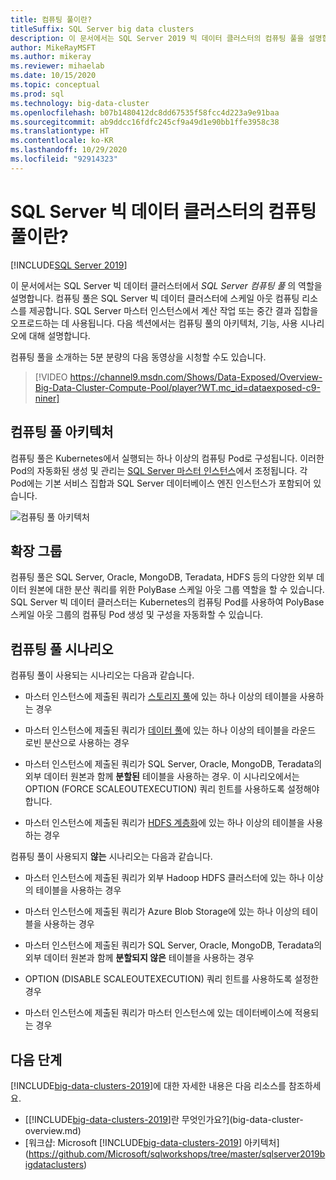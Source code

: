 ```yaml
---
title: 컴퓨팅 풀이란?
titleSuffix: SQL Server big data clusters
description: 이 문서에서는 SQL Server 2019 빅 데이터 클러스터의 컴퓨팅 풀을 설명합니다.
author: MikeRayMSFT
ms.author: mikeray
ms.reviewer: mihaelab
ms.date: 10/15/2020
ms.topic: conceptual
ms.prod: sql
ms.technology: big-data-cluster
ms.openlocfilehash: b07b1480412dc8dd67535f58fcc4d223a9e91baa
ms.sourcegitcommit: ab9ddcc16fdfc245cf9a49d1e90bb1ffe3958c38
ms.translationtype: HT
ms.contentlocale: ko-KR
ms.lasthandoff: 10/29/2020
ms.locfileid: "92914323"
---
```

# <a name="what-are-compute-pools-in-a-sql-server-big-data-cluster"></a>SQL Server 빅 데이터 클러스터의 컴퓨팅 풀이란?

[!INCLUDE[SQL Server 2019](../includes/applies-to-version/sqlserver2019.md)]

이 문서에서는 SQL Server 빅 데이터 클러스터에서 *SQL Server 컴퓨팅 풀* 의 역할을 설명합니다. 컴퓨팅 풀은 SQL Server 빅 데이터 클러스터에 스케일 아웃 컴퓨팅 리소스를 제공합니다. SQL Server 마스터 인스턴스에서 계산 작업 또는 중간 결과 집합을 오프로드하는 데 사용됩니다. 다음 섹션에서는 컴퓨팅 풀의 아키텍처, 기능, 사용 시나리오에 대해 설명합니다.

컴퓨팅 풀을 소개하는 5분 분량의 다음 동영상을 시청할 수도 있습니다.

> [!VIDEO https://channel9.msdn.com/Shows/Data-Exposed/Overview-Big-Data-Cluster-Compute-Pool/player?WT.mc_id=dataexposed-c9-niner]

## <a name="compute-pool-architecture"></a>컴퓨팅 풀 아키텍처

컴퓨팅 풀은 Kubernetes에서 실행되는 하나 이상의 컴퓨팅 Pod로 구성됩니다. 이러한 Pod의 자동화된 생성 및 관리는 [SQL Server 마스터 인스턴스](concept-master-instance.md)에서 조정됩니다. 각 Pod에는 기본 서비스 집합과 SQL Server 데이터베이스 엔진 인스턴스가 포함되어 있습니다.

![컴퓨팅 풀 아키텍처](media/concept-compute-pool/compute-pool-architecture.png)

## <a name="scale-out-groups"></a>확장 그룹

컴퓨팅 풀은 SQL Server, Oracle, MongoDB, Teradata, HDFS 등의 다양한 외부 데이터 원본에 대한 분산 쿼리를 위한 PolyBase 스케일 아웃 그룹 역할을 할 수 있습니다. SQL Server 빅 데이터 클러스터는 Kubernetes의 컴퓨팅 Pod를 사용하여 PolyBase 스케일 아웃 그룹의 컴퓨팅 Pod 생성 및 구성을 자동화할 수 있습니다.

## <a name="compute-pool-scenarios"></a>컴퓨팅 풀 시나리오

컴퓨팅 풀이 사용되는 시나리오는 다음과 같습니다.

- 마스터 인스턴스에 제출된 쿼리가 [스토리지 풀](concept-storage-pool.md)에 있는 하나 이상의 테이블을 사용하는 경우

- 마스터 인스턴스에 제출된 쿼리가 [데이터 풀](concept-data-pool.md)에 있는 하나 이상의 테이블을 라운드 로빈 분산으로 사용하는 경우

- 마스터 인스턴스에 제출된 쿼리가 SQL Server, Oracle, MongoDB, Teradata의 외부 데이터 원본과 함께 **분할된** 테이블을 사용하는 경우. 이 시나리오에서는 OPTION (FORCE SCALEOUTEXECUTION) 쿼리 힌트를 사용하도록 설정해야 합니다.

- 마스터 인스턴스에 제출된 쿼리가 [HDFS 계층화](hdfs-tiering.md)에 있는 하나 이상의 테이블을 사용하는 경우

컴퓨팅 풀이 사용되지 **않는** 시나리오는 다음과 같습니다.

- 마스터 인스턴스에 제출된 쿼리가 외부 Hadoop HDFS 클러스터에 있는 하나 이상의 테이블을 사용하는 경우

- 마스터 인스턴스에 제출된 쿼리가 Azure Blob Storage에 있는 하나 이상의 테이블을 사용하는 경우

- 마스터 인스턴스에 제출된 쿼리가 SQL Server, Oracle, MongoDB, Teradata의 외부 데이터 원본과 함께 **분할되지 않은** 테이블을 사용하는 경우

- OPTION (DISABLE SCALEOUTEXECUTION) 쿼리 힌트를 사용하도록 설정한 경우

- 마스터 인스턴스에 제출된 쿼리가 마스터 인스턴스에 있는 데이터베이스에 적용되는 경우

## <a name="next-steps"></a>다음 단계

[!INCLUDE[big-data-clusters-2019](../includes/ssbigdataclusters-ss-nover.md)]에 대한 자세한 내용은 다음 리소스를 참조하세요.

- [[!INCLUDE[big-data-clusters-2019](../includes/ssbigdataclusters-ver15.md)]란 무엇인가요?](big-data-cluster-overview.md)
- [워크샵: Microsoft [!INCLUDE[big-data-clusters-2019](../includes/ssbigdataclusters-ss-nover.md)] 아키텍처](https://github.com/Microsoft/sqlworkshops/tree/master/sqlserver2019bigdataclusters)
